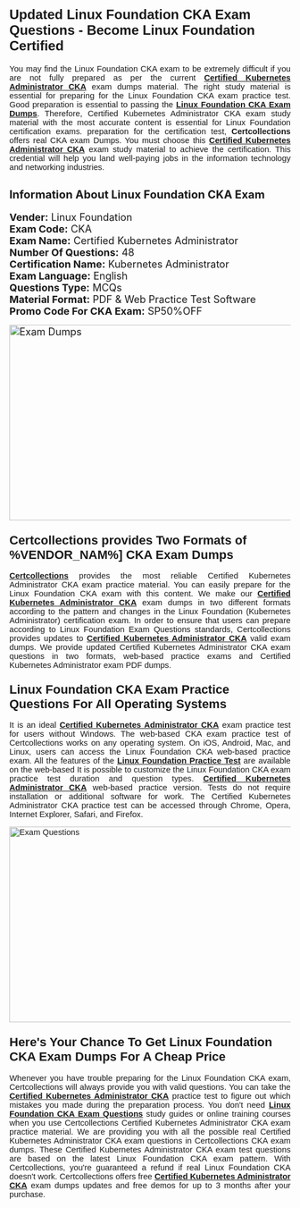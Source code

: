 <h1><span style="font-size:24px"><span style="font-family:Calibri,sans-serif"><strong>Updated Linux Foundation CKA Exam Questions - Become Linux Foundation Certified</strong></span></span></h1> <p style="text-align:justify"><span style="font-size:11pt"><span style="font-family:Calibri,sans-serif">You may find the Linux Foundation CKA exam to be extremely difficult if you are not fully prepared as per the current <u><strong>Certified Kubernetes Administrator CKA</strong></u> exam dumps material. The right study material is essential for preparing for the Linux Foundation CKA exam practice test. Good preparation is essential to passing the <a href="https://www.certcollections.com/cka-exam-questions"><u><strong>Linux Foundation CKA Exam Dumps</strong></u></a>. Therefore, Certified Kubernetes Administrator CKA exam study material with the most accurate content is essential for Linux Foundation certification exams. preparation for the certification test, <strong>Certcollections</strong> offers real CKA exam Dumps. You must choose this <u><strong>Certified Kubernetes Administrator CKA</strong></u> exam study material to achieve the certification. This credential will help you land well-paying jobs in the information technology and networking industries.</span></span></p> <h2 style="text-align:justify"><strong><span style="font-size:20px">Information About Linux Foundation CKA Exam</span></strong></h2> <p style="text-align:justify"><span style="font-size:18px"><strong>Vender:</strong> Linux Foundation<br /> <strong>Exam Code:</strong> CKA<br /> <strong>Exam Name:</strong> Certified Kubernetes Administrator<br /> <strong>Number Of Questions:</strong> 48<br /> <strong>Certification Name:</strong> Kubernetes Administrator<br /> <strong>Exam Language:</strong> English<br /> <strong>Questions Type:</strong> MCQs<br /> <strong>Material Format:</strong> PDF & Web Practice Test Software<br /> <strong>Promo Code For CKA Exam:</strong> SP50%OFF</span></p> <p style="text-align:justify"><span style="font-size:18px"><a href="https://www.certcollections.com/cka-exam-questions" rel="no-follow"><img alt="Exam Dumps" src="https://www.certcollections.com/uploads/content/certcollections.jpg" style="height:350px; width:750px" /></a></span></p> <h3><span style="font-size:22px"><span style="font-family:Calibri,sans-serif"><strong>Certcollections provides Two Formats of %VENDOR_NAM%] CKA Exam Dumps</strong></span></span></h3> <p style="text-align:justify"><span style="font-size:11pt"><span style="font-family:Calibri,sans-serif"><a href="https://www.certcollections.com/"><u><strong>Certcollections</strong></u></a> provides the most reliable Certified Kubernetes Administrator CKA exam practice material. You can easily prepare for the Linux Foundation CKA exam with this content. We make our <u><strong>Certified Kubernetes Administrator CKA</strong></u> exam dumps in two different formats according to the pattern and changes in the Linux Foundation (Kubernetes Administrator) certification exam. In order to ensure that users can prepare according to Linux Foundation Exam Questions standards, Certcollections provides updates to <u><strong>Certified Kubernetes Administrator CKA</strong></u> valid exam dumps. We provide updated Certified Kubernetes Administrator CKA exam questions in two formats, web-based practice exams and Certified Kubernetes Administrator exam PDF dumps.</span></span></p> <h3><span style="font-size:22px"><span style="font-family:Calibri,sans-serif"><strong>Linux Foundation CKA Exam Practice Questions For All Operating Systems</strong></span></span></h3> <p style="text-align:justify"><span style="font-size:11pt"><span style="font-family:Calibri,sans-serif">It is an ideal <u><strong>Certified Kubernetes Administrator CKA</strong></u> exam practice test for users without Windows. The web-based CKA exam practice test of Certcollections works on any operating system. On iOS, Android, Mac, and Linux, users can access the Linux Foundation CKA web-based practice exam. All the features of the <a href="https://www.certcollections.com/linux-foundation-exam-dumps"><u><strong>Linux Foundation Practice Test</strong></u></a> are available on the web-based It is possible to customize the Linux Foundation CKA exam practice test duration and question types. <u><strong>Certified Kubernetes Administrator CKA</strong></u> web-based practice version. Tests do not require installation or additional software for work. The Certified Kubernetes Administrator CKA practice test can be accessed through Chrome, Opera, Internet Explorer, Safari, and Firefox.</span></span></p> <p style="text-align:justify"><span style="font-size:11pt"><span style="font-family:Calibri,sans-serif"><a href="https://www.certcollections.com/cka-exam-questions" rel="no-follow"><img alt="Exam Questions" src="https://www.certcollections.com/uploads/content/55597321.jpg" style="height:350px; width:750px" /></a></span></span></p> <h3><span style="font-size:22px"><span style="font-family:Calibri,sans-serif"><strong>Here's Your Chance To Get Linux Foundation CKA Exam Dumps For A Cheap Price</strong></span></span></h3> <p style="text-align:justify"><span style="font-size:11pt"><span style="font-family:Calibri,sans-serif">Whenever you have trouble preparing for the Linux Foundation CKA exam, Certcollections will always provide you with valid questions. You can take the <u><strong>Certified Kubernetes Administrator CKA</strong></u> practice test to figure out which mistakes you made during the preparation process. You don't need <a href="https://www.certcollections.com/cka-exam-questions"><u><strong>Linux Foundation CKA Exam Questions</strong></u></a> study guides or online training courses when you use Certcollections Certified Kubernetes Administrator CKA exam practice material. We are providing you with all the possible real Certified Kubernetes Administrator CKA exam questions in Certcollections CKA exam dumps. These Certified Kubernetes Administrator CKA exam test questions are based on the latest Linux Foundation CKA exam pattern. With Certcollections, you're guaranteed a refund if real Linux Foundation CKA doesn't work. Certcollections offers free <u><strong>Certified Kubernetes Administrator CKA</strong></u> exam dumps updates and free demos for up to 3 months after your purchase.</span></span></p>
